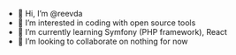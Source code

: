 - 👋 Hi, I’m @reevda
- 👀 I’m interested in coding with open source tools
- 🌱 I’m currently learning Symfony (PHP framework), React
- 💞️ I’m looking to collaborate on nothing for now

<!---
reevda/reevda is a ✨ special ✨ repository because its `README.md` (this file) appears on your GitHub profile.
You can click the Preview link to take a look at your changes.
--->
